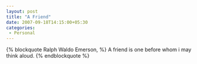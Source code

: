 ```yaml
---
layout: post
title: "A Friend"
date: 2007-09-18T14:15:00+05:30
categories:
 - Personal
---
```


{% blockquote Ralph Waldo Emerson, %}
A friend is one before whom i may think aloud.
{% endblockquote %}
